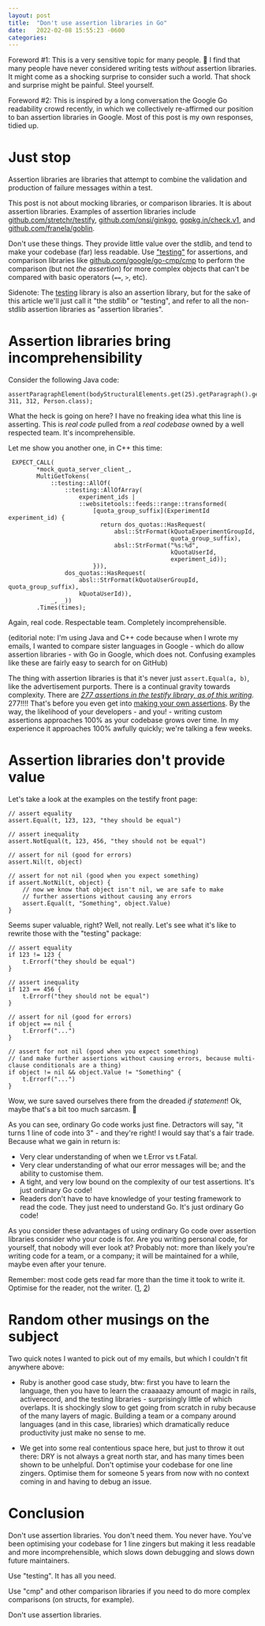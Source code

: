 ```yaml
---
layout: post
title:  "Don't use assertion libraries in Go"
date:   2022-02-08 15:55:23 -0600
categories: 
---
```


Foreword #1: This is a very sensitive topic for many people. 🙂 I find that many people have never considered writing tests _without_ assertion libraries. It might come as a shocking surprise to consider such a world. That shock and surprise might be painful. Steel yourself.

Foreword #2: This is inspired by a long conversation the Google Go readability crowd recently, in which we collectively re-affirmed our position to ban assertion libraries in Google. Most of this post is my own responses, tidied up.

# Just stop

Assertion libraries are libraries that attempt to combine the validation and production of failure messages within a test.

This post is not about mocking libraries, or comparison libraries. It is about assertion libraries. Examples of assertion libraries include [github.com/stretchr/testify](https://pkg.go.dev/github.com/stretchr/testify), [github.com/onsi/ginkgo](https://pkg.go.dev/github.com/onsi/ginkgo), [gopkg.in/check.v1](https://pkg.go.dev/gopkg.in/check.v1), and [github.com/franela/goblin](https://pkg.go.dev/github.com/franela/goblin).

Don't use these things. They provide little value over the stdlib, and tend to make your codebase (far) less readable. Use ["testing"](https://pkg.go.dev/testing) for assertions, and comparison libraries like [github.com/google/go-cmp/cmp](https://pkg.go.dev/github.com/google/go-cmp/cmp) to perform the comparison (but not _the assertion_) for more complex objects that can't be compared with basic operators (`==`, `>`, etc).

Sidenote: The [testing](https://pkg.go.dev/testing) library is also an assertion library, but for the sake of this article we'll just call it "the stdlib" or "testing", and refer to all the non-stdlib assertion libraries as "assertion libraries".

# Assertion libraries bring incomprehensibility

Consider the following Java code:

```
assertParagraphElement(bodyStructuralElements.get(25).getParagraph().getElements().get(0), 311, 312, Person.class);
```

What the heck is going on here? I have no freaking idea what this line is asserting. This is _real code_ pulled from a _real codebase_ owned by a well respected team. It's incomprehensible.

Let me show you another one, in C++ this time:

```
 EXPECT_CALL(
        *mock_quota_server_client_,
        MultiGetTokens(
            ::testing::AllOf(
                ::testing::AllOfArray(
                    experiment_ids |
                    ::websitetools::feeds::range::transformed(
                        [quota_group_suffix](ExperimentId experiment_id) {
                          return dos_quotas::HasRequest(
                              absl::StrFormat(kQuotaExperimentGroupId,
                                              quota_group_suffix),
                              absl::StrFormat("%s:%d",
                                              kQuotaUserId,
                                              experiment_id));
                        })),
                dos_quotas::HasRequest(
                    absl::StrFormat(kQuotaUserGroupId, quota_group_suffix),
                    kQuotaUserId)),
            _, _))
        .Times(times);
```

Again, real code. Respectable team. Completely incomprehensible.

(editorial note: I'm using Java and C++ code because when I wrote my emails, I wanted to compare sister languages in Google - which do allow assertion libraries - with Go in Google, which does not. Confusing examples like these are fairly easy to search for on GitHub)

The thing with assertion libraries is that it's never just `assert.Equal(a, b)`, like the advertisement purports. There is a continual gravity towards complexity. There are [_277 assertions in the testify library, as of this writing_](https://pkg.go.dev/github.com/stretchr/testify/assert). 277!!!! That's before you even get into [making your own assertions](https://pkg.go.dev/github.com/stretchr/testify/assert). By the way, the likelihood of your developers - and you! - writing custom assertions approaches 100% as your codebase grows over time. In my experience it approaches 100% awfully quickly; we're talking a few weeks.

# Assertion libraries don't provide value

Let's take a look at the examples on the testify front page:

```
// assert equality
assert.Equal(t, 123, 123, "they should be equal")

// assert inequality
assert.NotEqual(t, 123, 456, "they should not be equal")

// assert for nil (good for errors)
assert.Nil(t, object)

// assert for not nil (good when you expect something)
if assert.NotNil(t, object) {
    // now we know that object isn't nil, we are safe to make
    // further assertions without causing any errors
    assert.Equal(t, "Something", object.Value)
}
```

Seems super valuable, right? Well, not really. Let's see what it's like to rewrite those with the "testing" package:

```
// assert equality
if 123 != 123 {
    t.Errorf("they should be equal")
}

// assert inequality
if 123 == 456 {
    t.Errorf("they should not be equal")
}

// assert for nil (good for errors)
if object == nil {
    t.Errorf("...")
}

// assert for not nil (good when you expect something)
// (and make further assertions without causing errors, because multi-clause conditionals are a thing)
if object != nil && object.Value != "Something" {
    t.Errorf("...")
}
```

Wow, we sure saved ourselves there from the dreaded _if statement_! Ok, maybe that's a bit too much sarcasm. 🙂

As you can see, ordinary Go code works just fine. Detractors will say, "it turns 1 line of code into 3" - and they're right! I would say that's a fair trade. Because what we gain in return is:

- Very clear understanding of when we t.Error vs t.Fatal.
- Very clear understanding of what our error messages will be; and the ability to customise them.
- A tight, and very low bound on the complexity of our test assertions. It's just ordinary Go code!
- Readers don't have to have knowledge of your testing framework to read the code. They just need to understand Go. It's just ordinary Go code!

As you consider these advantages of using ordinary Go code over assertion libraries consider who your code is for. Are you writing personal code, for yourself, that nobody will ever look at? Probably not: more than likely you're writing code for a team, or a company; it will be maintained for a while, maybe even after your tenure.

Remember: most code gets read far more than the time it took to write it. Optimise for the reader, not the writer. ([1](https://www.goodreads.com/quotes/835238-indeed-the-ratio-of-time-spent-reading-versus-writing-is), [2](https://devblogs.microsoft.com/oldnewthing/20070406-00/?p=27343))

# Random other musings on the subject

Two quick notes I wanted to pick out of my emails, but which I couldn't fit anywhere above:

- Ruby is another good case study, btw: first you have to learn the language, then you have to learn the craaaaazy amount of magic in rails, activerecord, and the testing libraries - surprisingly little of which overlaps. It is shockingly slow to get going from scratch in ruby because of the many layers of magic. Building a team or a company around languages (and in this case, libraries) which dramatically reduce productivity just make no sense to me.

- We get into some real contentious space here, but just to throw it out there: DRY is not always a great north star, and has many times been shown to be unhelpful. Don't optimise your codebase for one line zingers. Optimise them for someone 5 years from now with no context coming in and having to debug an issue.

# Conclusion

Don't use assertion libraries. You don't need them. You never have. You've been optimising your codebase for 1 line zingers but making it less readable and more incomprehensible, which slows down debugging and slows down future maintainers.

Use "testing". It has all you need.

Use "cmp" and other comparison libraries if you need to do more complex comparisons (on structs, for example).

Don't use assertion libraries.
